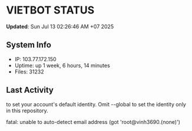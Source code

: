 # VIETBOT STATUS
**Updated**: Sun Jul 13 02:26:46 AM +07 2025

## System Info
- IP: 103.77.172.150
- Uptime: up 1 week, 6 hours, 14 minutes
- Files: 31232

## Last Activity

to set your account's default identity.
Omit --global to set the identity only in this repository.

fatal: unable to auto-detect email address (got 'root@vinh3690.(none)')
